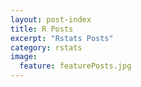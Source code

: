 ```yaml
---
layout: post-index
title: R Posts
excerpt: "Rstats Posts"
category: rstats
image: 
  feature: featurePosts.jpg
---
```

